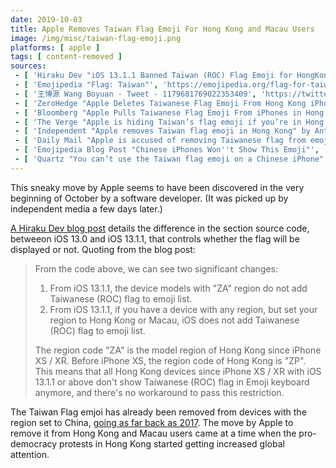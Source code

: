```yaml
---
date: 2019-10-03
title: Apple Removes Taiwan Flag Emoji For Hong Kong and Macau Users
image: /img/misc/taiwan-flag-emoji.png
platforms: [ apple ]
tags: [ content-removed ]
sources:
 - [ 'Hiraku Dev "iOS 13.1.1 Banned Taiwan (ROC) Flag Emoji for HongKong and Macau Users"', 'https://hiraku.tw/2019/10/4877/' ]
 - [ 'Emojipedia "Flag: Taiwan"', 'https://emojipedia.org/flag-for-taiwan/' ]
 - [ '王博源 Wang Boyuan - Tweet - 1179681769022353409', 'https://twitter.com/thisboyuan/status/1179681769022353409' ]
 - [ 'ZeroHedge "Apple Deletes Taiwanese Flag Emoji From Hong Kong iPhones"', 'https://www.zerohedge.com/geopolitical/apple-deletes-taiwanese-flag-emoji-hong-kong-iphones' ]
 - [ 'Bloomberg "Apple Pulls Taiwanese Flag Emoji From iPhones in Hong Kong" by Mark Gurman', 'https://www.bloomberg.com/news/articles/2019-10-08/apple-pulls-taiwanese-flag-emoji-from-iphones-in-hong-kong' ]
 - [ 'The Verge "Apple is hiding Taiwan’s flag emoji if you’re in Hong Kong or Macau" by Jay Peters', 'https://www.theverge.com/2019/10/7/20903613/apple-hiding-taiwan-flag-emoji-hong-kong-macau-china' ]
 - [ 'Independent "Apple removes Taiwan flag emoji in Hong Kong" by Anthony Cuthbertson', 'https://www.independent.co.uk/life-style/gadgets-and-tech/news/apple-taiwan-flag-emoji-hong-kong-protests-china-a9148576.html' ]
 - [ 'Daily Mail "Apple is accused of removing Taiwanese flag from emojis in Hong Kong just days after outcry over the NBA''s craven apology to Beijing" by Milly Vincent', 'https://www.dailymail.co.uk/sciencetech/article-7550767/Apple-accused-removing-Taiwanese-flag-emojis-Hong-Kong.html' ]
 - [ 'Emojipedia Blog Post "Chinese iPhones Won''t Show This Emoji"', 'https://blog.emojipedia.org/one-emoji-doesnt-show-on-ios-in-china/' ]
 - [ 'Quartz "You can’t use the Taiwan flag emoji on a Chinese iPhone" by Josh Horwitz', 'https://qz.com/1250884/you-cant-use-the-taiwan-flag-emoji-on-a-chinese-iphone/' ]
---
```


This sneaky move by Apple seems to have been discovered in the very beginning of October by a software developer.
(It was picked up by independent media a few days later.)

[A Hiraku Dev blog post](https://hiraku.tw/2019/10/4877/) details the difference in the section source code, betweeon iOS 13.0 and iOS 13.1.1, that controls whether the flag will be displayed or not.
Quoting from the blog post:
> From the code above, we can see two significant changes:
>
> 1. From iOS 13.1.1, the device models with "ZA" region do not add Taiwanese (ROC) flag to emoji list.
> 2. From iOS 13.1.1, if you have a device with any region, but set your region to Hong Kong or Macau, iOS does not add Taiwanese (ROC) flag to emoji list.
>
> The region code "ZA" is the model region of Hong Kong since iPhone XS / XR. Before iPhone XS, the region code of Hong Kong  is "ZP".
> This means that all Hong Kong devices since iPhone XS / XR with iOS 13.1.1 or above don't show Taiwanese (ROC) flag in Emoji keyboard anymore, and there's no workaround to pass this restriction.

The Taiwan Flag emjoi has already been removed from devices with the region set to China, [going as far back as 2017](https://blog.emojipedia.org/one-emoji-doesnt-show-on-ios-in-china/).
The move by Apple to remove it from Hong Kong and Macau users came at a time when the pro-democracy protests in Hong Kong started getting increased global attention.
